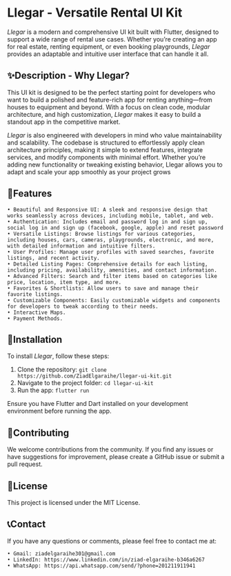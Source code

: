 # Llegar - Versatile Rental UI Kit

*Llegar* is a modern and comprehensive UI kit built with Flutter, designed to support a wide range of rental use cases. Whether you’re creating an app for real estate, renting equipment, or even booking playgrounds, *Llegar* provides an adaptable and intuitive user interface that can handle it all.

## ✨Description - Why Llegar?

This UI kit is designed to be the perfect starting point for developers who want to build a polished and feature-rich app for renting anything—from houses to equipment and beyond. With a focus on clean code, modular architecture, and high customization, *Llegar* makes it easy to build a standout app in the competitive market.

*Llegar* is also engineered with developers in mind who value maintainability and scalability. The codebase is structured to effortlessly apply clean architecture principles, making it simple to extend features, integrate services, and modify components with minimal effort. Whether you’re adding new functionality or tweaking existing behavior, Llegar allows you to adapt and scale your app smoothly as your project grows

## 🚀Features

    • Beautiful and Responsive UI: A sleek and responsive design that works seamlessly across devices, including mobile, tablet, and web.
    • Authentication: Includes email and password log in and sign up, social log in and sign up (facebook, google, apple) and reset password
    • Versatile Listings: Browse listings for various categories, including houses, cars, cameras, playgrounds, electronic, and more, with detailed information and intuitive filters.
    • User Profiles: Manage user profiles with saved searches, favorite listings, and recent activity.
    • Detailed Listing Pages: Comprehensive details for each listing, including pricing, availability, amenities, and contact information.
    • Advanced Filters: Search and filter items based on categories like price, location, item type, and more.
    • Favorites & Shortlists: Allow users to save and manage their favorite listings.
    • Customizable Components: Easily customizable widgets and components for developers to tweak according to their needs.
    • Interactive Maps.
    • Payment Methods.

## 🔧Installation

To install *Llegar*, follow these steps:

1. Clone the repository: `git clone https://github.com/ZiadElgaraihe/llegar-ui-kit.git`
2. Navigate to the project folder: `cd llegar-ui-kit`
3. Run the app: `flutter run`

Ensure you have Flutter and Dart installed on your development environment before running the app.

## 🤝Contributing

We welcome contributions from the community. If you find any issues or have suggestions for improvement, please create a GitHub issue or submit a pull request.

## 📄License

This project is licensed under the MIT License.

## 📞Contact

If you have any questions or comments, please feel free to contact me at:

    • Gmail: ziadelgaraihe301@gmail.com
    • LinkedIn: https://www.linkedin.com/in/ziad-elgaraihe-b346a6267
    • WhatsApp: https://api.whatsapp.com/send/?phone=201211911941

